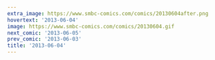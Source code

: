 ```yaml
---
extra_image: https://www.smbc-comics.com/comics/20130604after.png
hovertext: '2013-06-04'
image: https://www.smbc-comics.com/comics/20130604.gif
next_comic: '2013-06-05'
prev_comic: '2013-06-03'
title: '2013-06-04'
---
```


